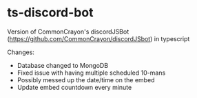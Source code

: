 # ts-discord-bot
Version of CommonCrayon's discordJSBot (https://github.com/CommonCrayon/discordJSbot) in typescript

Changes:
- Database changed to MongoDB
- Fixed issue with having multiple scheduled 10-mans
- Possibly messed up the date/time on the embed
- Update embed countdown every minute
